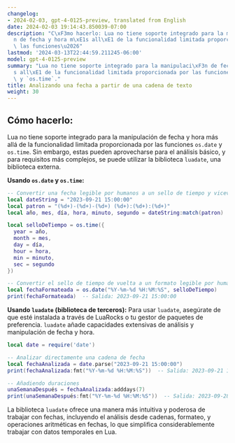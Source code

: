 ```yaml
---
changelog:
- 2024-02-03, gpt-4-0125-preview, translated from English
date: 2024-02-03 19:14:43.850039-07:00
description: "C\xF3mo hacerlo: Lua no tiene soporte integrado para la manipulaci\xF3\
  n de fecha y hora m\xE1s all\xE1 de la funcionalidad limitada proporcionada por\
  \ las funciones\u2026"
lastmod: '2024-03-13T22:44:59.211245-06:00'
model: gpt-4-0125-preview
summary: "Lua no tiene soporte integrado para la manipulaci\xF3n de fecha y hora m\xE1\
  s all\xE1 de la funcionalidad limitada proporcionada por las funciones `os.date`\
  \ y `os.time`."
title: Analizando una fecha a partir de una cadena de texto
weight: 30
---
```


## Cómo hacerlo:
Lua no tiene soporte integrado para la manipulación de fecha y hora más allá de la funcionalidad limitada proporcionada por las funciones `os.date` y `os.time`. Sin embargo, estas pueden aprovecharse para el análisis básico, y para requisitos más complejos, se puede utilizar la biblioteca `luadate`, una biblioteca externa.

**Usando `os.date` y `os.time`:**
```lua
-- Convertir una fecha legible por humanos a un sello de tiempo y viceversa
local dateString = "2023-09-21 15:00:00"
local patron = "(%d+)-(%d+)-(%d+) (%d+):(%d+):(%d+)"
local año, mes, día, hora, minuto, segundo = dateString:match(patron)

local selloDeTiempo = os.time({
  year = año,
  month = mes,
  day = día,
  hour = hora,
  min = minuto,
  sec = segundo
})

-- Convertir el sello de tiempo de vuelta a un formato legible por humanos
local fechaFormateada = os.date("%Y-%m-%d %H:%M:%S", selloDeTiempo)
print(fechaFormateada)  -- Salida: 2023-09-21 15:00:00
```

**Usando `luadate` (biblioteca de terceros):**
Para usar `luadate`, asegúrate de que esté instalada a través de LuaRocks o tu gestor de paquetes de preferencia. `luadate` añade capacidades extensivas de análisis y manipulación de fecha y hora.

```lua
local date = require('date')

-- Analizar directamente una cadena de fecha
local fechaAnalizada = date.parse("2023-09-21 15:00:00")
print(fechaAnalizada:fmt("%Y-%m-%d %H:%M:%S"))  -- Salida: 2023-09-21 15:00:00

-- Añadiendo duraciones
unaSemanaDespués = fechaAnalizada:adddays(7)
print(unaSemanaDespués:fmt("%Y-%m-%d %H:%M:%S"))  -- Salida: 2023-09-28 15:00:00
```

La biblioteca `luadate` ofrece una manera más intuitiva y poderosa de trabajar con fechas, incluyendo el análisis desde cadenas, formateo, y operaciones aritméticas en fechas, lo que simplifica considerablemente trabajar con datos temporales en Lua.
